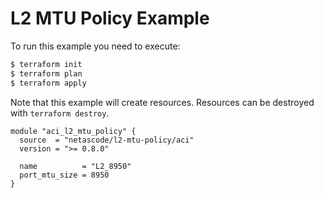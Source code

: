 <!-- BEGIN_TF_DOCS -->
# L2 MTU Policy Example

To run this example you need to execute:

```bash
$ terraform init
$ terraform plan
$ terraform apply
```

Note that this example will create resources. Resources can be destroyed with `terraform destroy`.

```hcl
module "aci_l2_mtu_policy" {
  source  = "netascode/l2-mtu-policy/aci"
  version = ">= 0.8.0"

  name          = "L2_8950"
  port_mtu_size = 8950
}
```
<!-- END_TF_DOCS -->